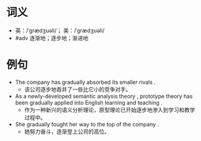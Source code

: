 # 词义
- 英：/ˈɡrædʒuəli/； 美：/ˈɡrædʒuəli/
- #adv 逐渐地；逐步地；渐进地
# 例句
- The company has gradually absorbed its smaller rivals .
	- 该公司逐步地吞并了一些比它小的竞争对手。
- As a newly-developed semantic analysis theory , prototype theory has been gradually applied into English learning and teaching .
	- 作为一种新兴的语义分析理论，原型理论已开始逐步地渗入到学习和教学过程中。
- She gradually fought her way to the top of the company .
	- 她努力奋斗，逐渐登上公司的高位。
